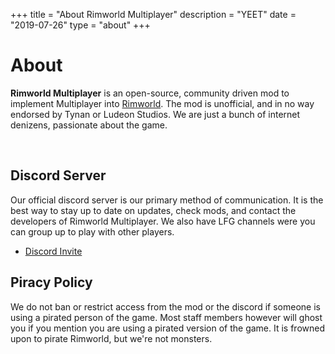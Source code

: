 +++
title = "About Rimworld Multiplayer"
description = "YEET"
date = "2019-07-26"
type = "about"
+++

# About

**Rimworld Multiplayer** is an open-source, community driven mod to implement Multiplayer into [Rimworld](https://rimworldgame.com/). The mod is unofficial, and in no way endorsed by Tynan or Ludeon Studios. We are just a bunch of internet denizens, passionate about the game.

&nbsp;

## Discord Server

Our official discord server is our primary method of communication. It is the best way to stay up to date on updates, check mods, and contact the developers of Rimworld Multiplayer. We also have LFG channels were you can group up to play with other players.


* [Discord Invite](https://discord.gg/S4bxXpv)   


## Piracy Policy

We do not ban or restrict access from the mod or the discord if someone is using a pirated person of the game. Most staff members however will ghost you if you mention you are using a pirated version of the game. It is frowned upon to pirate Rimworld, but we're not monsters.

&nbsp;

&nbsp;

&nbsp;
